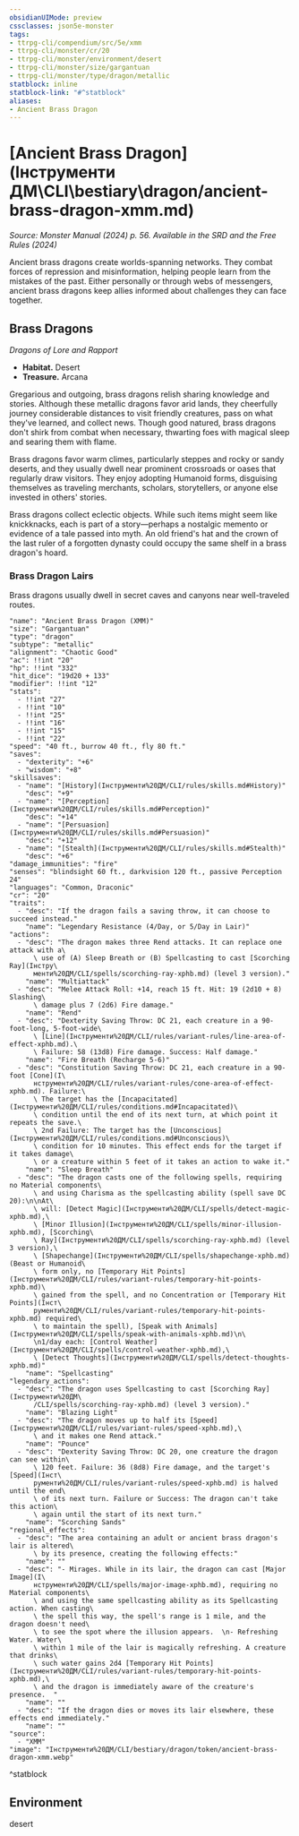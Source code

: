 ```yaml
---
obsidianUIMode: preview
cssclasses: json5e-monster
tags:
- ttrpg-cli/compendium/src/5e/xmm
- ttrpg-cli/monster/cr/20
- ttrpg-cli/monster/environment/desert
- ttrpg-cli/monster/size/gargantuan
- ttrpg-cli/monster/type/dragon/metallic
statblock: inline
statblock-link: "#^statblock"
aliases:
- Ancient Brass Dragon
---
```

# [Ancient Brass Dragon](Інструменти ДМ\CLI\bestiary\dragon/ancient-brass-dragon-xmm.md)
*Source: Monster Manual (2024) p. 56. Available in the <span title='Systems Reference Document (5.2)'>SRD</span> and the Free Rules (2024)*  

Ancient brass dragons create worlds-spanning networks. They combat forces of repression and misinformation, helping people learn from the mistakes of the past. Either personally or through webs of messengers, ancient brass dragons keep allies informed about challenges they can face together.

## Brass Dragons

*Dragons of Lore and Rapport*

- **Habitat.** Desert  
- **Treasure.** Arcana  

Gregarious and outgoing, brass dragons relish sharing knowledge and stories. Although these metallic dragons favor arid lands, they cheerfully journey considerable distances to visit friendly creatures, pass on what they've learned, and collect news. Though good natured, brass dragons don't shirk from combat when necessary, thwarting foes with magical sleep and searing them with flame.

Brass dragons favor warm climes, particularly steppes and rocky or sandy deserts, and they usually dwell near prominent crossroads or oases that regularly draw visitors. They enjoy adopting Humanoid forms, disguising themselves as traveling merchants, scholars, storytellers, or anyone else invested in others' stories.

Brass dragons collect eclectic objects. While such items might seem like knickknacks, each is part of a story—perhaps a nostalgic memento or evidence of a tale passed into myth. An old friend's hat and the crown of the last ruler of a forgotten dynasty could occupy the same shelf in a brass dragon's hoard.

### Brass Dragon Lairs

Brass dragons usually dwell in secret caves and canyons near well-traveled routes.

```statblock
"name": "Ancient Brass Dragon (XMM)"
"size": "Gargantuan"
"type": "dragon"
"subtype": "metallic"
"alignment": "Chaotic Good"
"ac": !!int "20"
"hp": !!int "332"
"hit_dice": "19d20 + 133"
"modifier": !!int "12"
"stats":
  - !!int "27"
  - !!int "10"
  - !!int "25"
  - !!int "16"
  - !!int "15"
  - !!int "22"
"speed": "40 ft., burrow 40 ft., fly 80 ft."
"saves":
  - "dexterity": "+6"
  - "wisdom": "+8"
"skillsaves":
  - "name": "[History](Інструменти%20ДМ/CLI/rules/skills.md#History)"
    "desc": "+9"
  - "name": "[Perception](Інструменти%20ДМ/CLI/rules/skills.md#Perception)"
    "desc": "+14"
  - "name": "[Persuasion](Інструменти%20ДМ/CLI/rules/skills.md#Persuasion)"
    "desc": "+12"
  - "name": "[Stealth](Інструменти%20ДМ/CLI/rules/skills.md#Stealth)"
    "desc": "+6"
"damage_immunities": "fire"
"senses": "blindsight 60 ft., darkvision 120 ft., passive Perception 24"
"languages": "Common, Draconic"
"cr": "20"
"traits":
  - "desc": "If the dragon fails a saving throw, it can choose to succeed instead."
    "name": "Legendary Resistance (4/Day, or 5/Day in Lair)"
"actions":
  - "desc": "The dragon makes three Rend attacks. It can replace one attack with a\
      \ use of (A) Sleep Breath or (B) Spellcasting to cast [Scorching Ray](Інстру\
      менти%20ДМ/CLI/spells/scorching-ray-xphb.md) (level 3 version)."
    "name": "Multiattack"
  - "desc": "Melee Attack Roll: +14, reach 15 ft. Hit: 19 (2d10 + 8) Slashing\
      \ damage plus 7 (2d6) Fire damage."
    "name": "Rend"
  - "desc": "Dexterity Saving Throw: DC 21, each creature in a 90-foot-long, 5-foot-wide\
      \ [Line](Інструменти%20ДМ/CLI/rules/variant-rules/line-area-of-effect-xphb.md).\
      \ Failure: 58 (13d8) Fire damage. Success: Half damage."
    "name": "Fire Breath (Recharge 5-6)"
  - "desc": "Constitution Saving Throw: DC 21, each creature in a 90-foot [Cone](І\
      нструменти%20ДМ/CLI/rules/variant-rules/cone-area-of-effect-xphb.md). Failure:\
      \ The target has the [Incapacitated](Інструменти%20ДМ/CLI/rules/conditions.md#Incapacitated)\
      \ condition until the end of its next turn, at which point it repeats the save.\
      \ 2nd Failure: The target has the [Unconscious](Інструменти%20ДМ/CLI/rules/conditions.md#Unconscious)\
      \ condition for 10 minutes. This effect ends for the target if it takes damage\
      \ or a creature within 5 feet of it takes an action to wake it."
    "name": "Sleep Breath"
  - "desc": "The dragon casts one of the following spells, requiring no Material components\
      \ and using Charisma as the spellcasting ability (spell save DC 20):\n\nAt\
      \ will: [Detect Magic](Інструменти%20ДМ/CLI/spells/detect-magic-xphb.md),\
      \ [Minor Illusion](Інструменти%20ДМ/CLI/spells/minor-illusion-xphb.md), [Scorching\
      \ Ray](Інструменти%20ДМ/CLI/spells/scorching-ray-xphb.md) (level 3 version),\
      \ [Shapechange](Інструменти%20ДМ/CLI/spells/shapechange-xphb.md) (Beast or Humanoid\
      \ form only, no [Temporary Hit Points](Інструменти%20ДМ/CLI/rules/variant-rules/temporary-hit-points-xphb.md)\
      \ gained from the spell, and no Concentration or [Temporary Hit Points](Інст\
      рументи%20ДМ/CLI/rules/variant-rules/temporary-hit-points-xphb.md) required\
      \ to maintain the spell), [Speak with Animals](Інструменти%20ДМ/CLI/spells/speak-with-animals-xphb.md)\n\
      \n1/day each: [Control Weather](Інструменти%20ДМ/CLI/spells/control-weather-xphb.md),\
      \ [Detect Thoughts](Інструменти%20ДМ/CLI/spells/detect-thoughts-xphb.md)"
    "name": "Spellcasting"
"legendary_actions":
  - "desc": "The dragon uses Spellcasting to cast [Scorching Ray](Інструменти%20ДМ\
      /CLI/spells/scorching-ray-xphb.md) (level 3 version)."
    "name": "Blazing Light"
  - "desc": "The dragon moves up to half its [Speed](Інструменти%20ДМ/CLI/rules/variant-rules/speed-xphb.md),\
      \ and it makes one Rend attack."
    "name": "Pounce"
  - "desc": "Dexterity Saving Throw: DC 20, one creature the dragon can see within\
      \ 120 feet. Failure: 36 (8d8) Fire damage, and the target's [Speed](Інст\
      рументи%20ДМ/CLI/rules/variant-rules/speed-xphb.md) is halved until the end\
      \ of its next turn. Failure or Success: The dragon can't take this action\
      \ again until the start of its next turn."
    "name": "Scorching Sands"
"regional_effects":
  - "desc": "The area containing an adult or ancient brass dragon's lair is altered\
      \ by its presence, creating the following effects:"
    "name": ""
  - "desc": "- Mirages. While in its lair, the dragon can cast [Major Image](І\
      нструменти%20ДМ/CLI/spells/major-image-xphb.md), requiring no Material components\
      \ and using the same spellcasting ability as its Spellcasting action. When casting\
      \ the spell this way, the spell's range is 1 mile, and the dragon doesn't need\
      \ to see the spot where the illusion appears.  \n- Refreshing Water. Water\
      \ within 1 mile of the lair is magically refreshing. A creature that drinks\
      \ such water gains 2d4 [Temporary Hit Points](Інструменти%20ДМ/CLI/rules/variant-rules/temporary-hit-points-xphb.md),\
      \ and the dragon is immediately aware of the creature's presence.  "
    "name": ""
  - "desc": "If the dragon dies or moves its lair elsewhere, these effects end immediately."
    "name": ""
"source":
  - "XMM"
"image": "Інструменти%20ДМ/CLI/bestiary/dragon/token/ancient-brass-dragon-xmm.webp"
```
^statblock

## Environment

desert